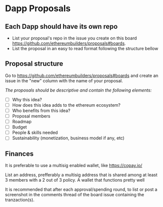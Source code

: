 Dapp Proposals
=========
## Each Dapp should have its own repo

* List your proposal's repo in the issue you create on this board https://github.com/ethereumbuilders/proposals#boards.
* List the proposal in an easy to read format following the structure bellow

## Proposal structure

Go to https://github.com/ethereumbuilders/proposals#boards and create an issue in the "new" column with the name of your proposal.

*The proposals should be descriptive and contain the following elements:*
- [ ] Why this idea?
- [ ] How does this idea adds to the ethereum ecosystem?
- [ ] Who benefits from this idea?
- [ ] Proposal members
- [ ] Roadmap
- [ ] Budget
- [ ] People & skills needed
- [ ] Sustainability (monetization, business model if any, etc)

## Finances  

It is preferable to use a multisig enabled wallet, like https://copay.io/ 

List an address, prefferably a multisig address that is shared among at least 3 members with a 2 out of 3 policy. A wallet that functions pretty well 

It is recommended that after each approval/spending round, to list or post a screenshot in the comments thread of the board issue containing the tranzaction(s). 
